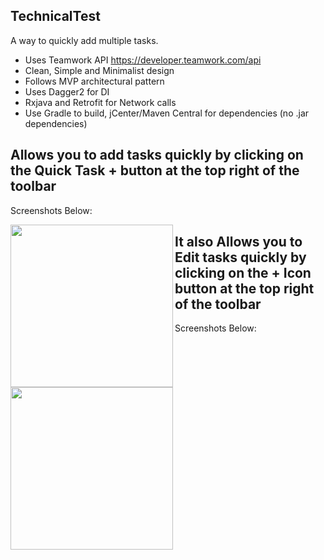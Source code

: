 ## TechnicalTest
A way to quickly add multiple tasks.

-  Uses Teamwork API https://developer.teamwork.com/api
-  Clean, Simple and Minimalist design
-  Follows MVP architectural pattern
-  Uses Dagger2 for DI
-  Rxjava and Retrofit for Network calls
-  Use Gradle to build, jCenter/Maven Central for dependencies (no .jar dependencies)

## Allows you to add tasks quickly by clicking on the Quick Task + button at the top right of the toolbar

Screenshots Below:

<a href="#"><img src="https://github.com/tosinonikute/TeamworkMobileTechnicalTest/blob/master/images/screen1.png" align="left" width="260" ></a>


## It also Allows you to Edit tasks quickly by clicking on the + Icon button at the top right of the toolbar

Screenshots Below:

<a href="#"><img src="https://github.com/tosinonikute/TeamworkMobileTechnicalTest/blob/master/images/screen2.png" align="left" width="260" ></a>

